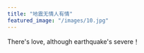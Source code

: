 ```yaml
---
title: "地震无情人有情"
featured_image: "/images/10.jpg"
---
```

There's love, although earthquake's severe！
